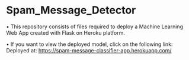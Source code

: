 # Spam_Message_Detector

• This repository consists of files required to deploy a Machine Learning Web App created with Flask on Heroku platform.

• If you want to view the deployed model, click on the following link:
Deployed at: https://spam-message-classifier-app.herokuapp.com/
